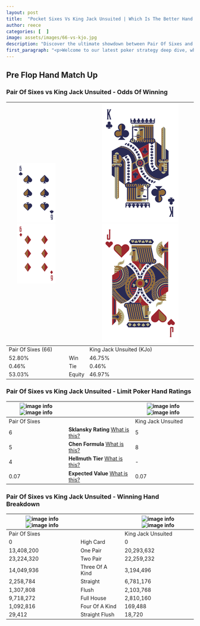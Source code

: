 ```yaml
---
layout: post
title:  "Pocket Sixes Vs King Jack Unsuited | Which Is The Better Hand In Poker? A Complete Guide"
author: reece
categories: [  ]
image: assets/images/66-vs-kjo.jpg
description: "Discover the ultimate showdown between Pair Of Sixes and King Jack Unsuited in poker! Uncover the odds, strategies, and scenarios where one hand triumphs over the other. Get ready to up your poker game with this thrilling analysis."
first_paragraph: "<p>Welcome to our latest poker strategy deep dive, where we're pitting two distinct hands against each other in a high-stakes showdown: Pair Of Sixes vs King Jack Unsuited.</p><p>In the dynamic world of poker, every decision counts, and knowing which hand holds the upper hand is key to your success at the table.</p><p>In this article, we'll dissect these two hands, explore the scenarios where one dominates the other, and equip you with the knowledge to make strategic choices that can tip the odds in your favor.</p><p>Get ready to unravel the intriguing dynamics of these poker hands and elevate your game to new heights.</p>"
---
```




[comment]: # (sp0)

## Pre Flop Hand Match Up

<div class="table hand-ratings" markdown="1"> 



### Pair Of Sixes vs King Jack Unsuited - Odds Of Winning


    
| ![image info](assets/images/hand1/6.png) ![image info](assets/images/hand1/6o.png) |  | ![image info](assets/images/hand2/K.png) ![image info](assets/images/hand2/jo.png) |
| -------- | -------- | -------- |
| Pair Of Sixes (66) |  | King Jack Unsuited (KJo) |
| 52.80% | Win | 46.75% |
| 0.46% | Tie | 0.46% |
| 53.03% | Equity | 46.97% |




[comment]: # (sp1)



### Pair Of Sixes vs King Jack Unsuited - Limit Poker Hand Ratings


    
| ![image info](https://www.riverpairs.com/assets/images/hand1/6.png) ![image info](https://www.riverpairs.com/assets/images/hand1/6o.png) |  | ![image info](https://www.riverpairs.com/assets/images/hand2/K.png) ![image info](https://www.riverpairs.com/assets/images/hand2/jo.png) |
| -------- | -------- | -------- |
| Pair Of Sixes |  | King Jack Unsuited |
| 6 | **Sklansky Rating** [What is this?](/sklansky-rating-explained) | 5 |
| 5 | **Chen Formula** [What is this?](/chen-formula-explained) | 8 |
| 4 | **Hellmuth Tier** [What is this?](/Hellmuth-tier-explained) | - |
| 0.07 | **Expected Value** [What is this?](/expected-value-explained) | 0.07 |




[comment]: # (sp2)



### Pair Of Sixes vs King Jack Unsuited - Winning Hand Breakdown


    
| ![image info](https://www.riverpairs.com/assets/images/hand1/6.png) ![image info](https://www.riverpairs.com/assets/images/hand1/6o.png) |  | ![image info](https://www.riverpairs.com/assets/images/hand2/K.png) ![image info](https://www.riverpairs.com/assets/images/hand2/jo.png) |
| -------- | -------- | -------- |
| Pair Of Sixes |  | King Jack Unsuited |
| 0 | High Card | 0 |
| 13,408,200 | One Pair | 20,293,632 |
| 23,224,320 | Two Pair | 22,259,232 |
| 14,049,936 | Three Of A Kind | 3,194,496 |
| 2,258,784 | Straight | 6,781,176 |
| 1,307,808 | Flush | 2,103,768 |
| 9,718,272 | Full House | 2,810,160 |
| 1,092,816 | Four Of A Kind | 169,488 |
| 29,412 | Straight Flush | 18,720 |




[comment]: # (sp3)



</div>

[comment]: # (sp4)



[comment]: # (sp5)

